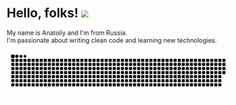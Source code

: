 # Hello, folks! <img src="https://user-images.githubusercontent.com/54508375/164266913-e6cea2e4-2e7c-4bf7-a7a0-7dd16d1831b7.gif" width="30px" />

My name is Anatoliy and I'm from Russia.
<br />
I'm passionate about writing clean code and learning new technologies.
<br />

![Snake](https://github.com/TolyanDimov/TolyanDimov/blob/output/github-contribution-grid-snake.svg)
